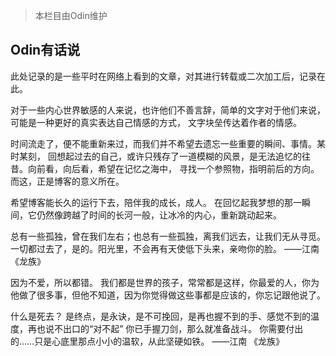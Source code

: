 > 本栏目由Odin维护
## Odin有话说
此处记录的是一些平时在网络上看到的文章，对其进行转载或二次加工后，记录在此。

对于一些内心世界敏感的人来说，也许他们不善言辞，简单的文字对于他们来说，可能是一种更好的真实表达自己情感的方式，
文字块垒传达着作者的情感。

时间流走了，便不能重新来过，而我们并不希望去遗忘一些重要的瞬间、事情。某时某刻，
回想起过去的自己，或许只残存了一道模糊的风景，是无法追忆的往昔。向前看，向后看，希望在记忆之海中，
寻找一个参照物，指明前后的方向。而这，正是博客的意义所在。

希望博客能长久的运行下去，陪伴我的成长，成人。
在回忆起我梦想的那一瞬间，它仍然像跨越了时间的长河一般，让冰冷的内心，重新跳动起来。

总有一些孤独，曾在我们左右；也总有一些孤独，离我们远去，让我们无从寻觅。一切都过去了，是的。阳光里，不会再有天使低下头来，亲吻你的脸。 ——江南 《龙族》

因为不爱，所以都错。 我们都是世界的孩子，常常都是这样，你最爱的人，你为他做了很多事，但他不知道，因为你觉得做这些事都是应该的，你忘记跟他说了。 

什么是死去？ 是终点，是永诀，是不可挽回，是再也握不到的手、感觉不到的温度，再也说不出口的“对不起” 你已手握刀剑，那么就准备战斗。 你需要付出的……只是心底里那点小小的温软，从此坚硬如铁。     ——江南 《龙族》

